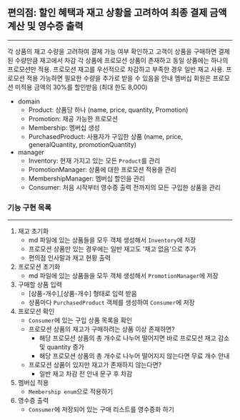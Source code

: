 ## 편의점: 할인 혜택과 재고 상황을 고려하여 최종 결제 금액 계산 및 영수증 출력

---

각 상품의 재고 수량을 고려하여 결제 가능 여부 확인하고 고객이 상품을 구매하면 결제된 수량만큼 재고에서 차감
각 상품에 프로모션 상품이 존재하고 동일 상품에는 하나의 프로모션만 적용.
프로모션 재고를 우선적으로 차감하고 부족한 경우 일반 재고 사용.
프로모션 적용 가능하면 필요한 수량을 추가로 받을 수 있음을 안내
멤버십 회원은 프로모션 미적용 금액의 30%를 할인받음 (최대 한도 8,000)

* domain
  * Product: 상품당 하나 (name, price, quantity, Promotion)
  * Promotion: 재공 가능한 프로모션
  * Membership: 멤버십 생성
  * PurchasedProduct: 사용자가 구입한 상품 (name, price, generalQuantity, promotionQuantity)
* manager
  * Inventory: 현재 가지고 있는 모든 `Product`를 관리
  * PromotionManager: 상품에 대한 프로모션 적용을 관리
  * MembershipManager: 멤버십 할인을 관리
  * Consumer: 처음 시작부터 영수증 출력 전까지의 모든 구입한 상품을 관리


### 기능 구현 목록

---

1. 재고 초기화
    * md 파일에 있는 상품들을 모두 객체 생성해서 `Inventory`에 저장
    * 프로모션 상품만 있는 경우에는 일반 재고도 '재고 없음'으로 추가
    * 편의점 인사말과 재고 현황 출력
2. 프로모션 초기화
    * md 파일에 있는 상품들을 모두 객체 생성해서 `PromotionManager`에 저장
3. 구매할 상품 입력
    * [상품-개수],[상품-개수] 형태로 입력 받음
    * 상품마다 `PurchasedProduct` 객체를 생성하여 `Consumer`에 저장
4. 프로모션 확인
    * `Consumer`에 있는 구입 상품 목록을 확인
    * 프로모션 상품의 재고가 구매하려는 상품 이상 존재하면?
      * 해당 프로모션 상품의 총 개수로 나누어 떨어지면 바로 프로모션 재고 감소 및 quantity 증가
      * 해당 프로모션 상품의 총 개수로 나누어 떨어지지 않는다면 무료 개수 안내
    * 프로모션 상품이 있지만 재고가 존재하지 않는다면?
      * 일반 재고 차감 전 안내 문구 후 차감
5. 멤버십 적용
    * `Membership enum`으로 적용하기
6. 영수증 출력
    * `Consumer`에 저장되어 있는 구매 리스트를 영수증화 하기

